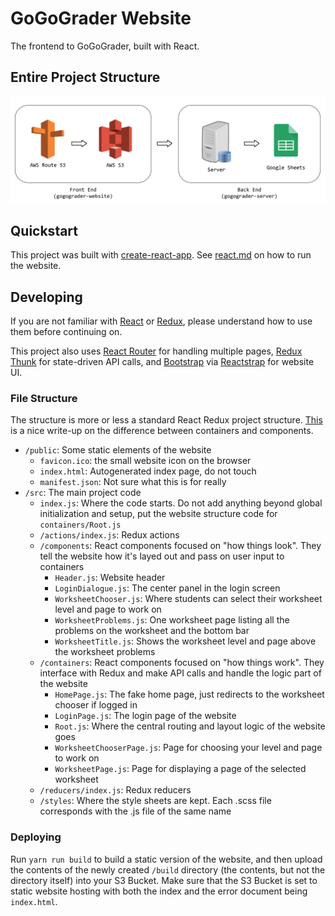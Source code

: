 # GoGoGrader Website
The frontend to GoGoGrader, built with React.

## Entire Project Structure
![project structure image](project-structure.png)

## Quickstart
This project was built with [create-react-app](https://github.com/facebook/create-react-app). See [react.md](react.md) on how to run the website.

## Developing
If you are not familiar with [React](https://reactjs.org/) or [Redux](https://redux.js.org/), please understand how to use them before continuing on. 

This project also uses [React Router](https://reacttraining.com/react-router/web/guides/quick-start) for handling multiple pages, [Redux Thunk](https://github.com/reduxjs/redux-thunk) for state-driven API calls, and [Bootstrap](https://getbootstrap.com/) via [Reactstrap](https://reactstrap.github.io/) for website UI.

### File Structure
The structure is more or less a standard React Redux project structure. [This](https://medium.com/@dan_abramov/smart-and-dumb-components-7ca2f9a7c7d0) is a nice write-up on the difference between containers and components.

- `/public`: Some static elements of the website
  - `favicon.ico`: the small website icon on the browser
  - `index.html`: Autogenerated index page, do not touch
  - `manifest.json`: Not sure what this is for really
- `/src`: The main project code
  - `index.js`: Where the code starts. Do not add anything beyond global initialization and setup, put the website structure code for `containers/Root.js`
  - `/actions/index.js`: Redux actions
  - `/components`: React components focused on "how things look". They tell the website how it's layed out and pass on user input to containers
    - `Header.js`: Website header
    - `LoginDialogue.js`: The center panel in the login screen
    - `WorksheetChooser.js`: Where students can select their worksheet level and page to work on
    - `WorksheetProblems.js`: One worksheet page listing all the problems on the worksheet and the bottom bar
    - `WorksheetTitle.js`: Shows the worksheet level and page above the worksheet problems
  - `/containers`: React components focused on "how things work". They interface with Redux and make API calls and handle the logic part of the website
    - `HomePage.js`: The fake home page, just redirects to the worksheet chooser if logged in
    - `LoginPage.js`: The login page of the website
    - `Root.js`: Where the central routing and layout logic of the website goes
    - `WorksheetChooserPage.js`: Page for choosing your level and page to work on
    - `WorksheetPage.js`: Page for displaying a page of the selected worksheet
  - `/reducers/index.js`: Redux reducers
  - `/styles`: Where the style sheets are kept. Each .scss file corresponds with the .js file of the same name

### Deploying
Run `yarn run build` to build a static version of the website, and then upload the contents of the newly created `/build` directory (the contents, but not the directory itself) into your S3 Bucket. Make sure that the S3 Bucket is set to static website hosting with both the index and the error document being `index.html`.
